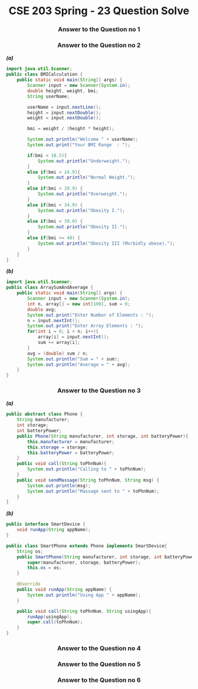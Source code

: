 <h1 style="text-align:center;">CSE 203 Spring - 23 Question Solve</h1>

<h3 style="text-align:center;">Answer to the Question no 1</h3>  

<h3 style="text-align:center;">Answer to the Question no 2</h3>  

***(a)***   

```java
import java.util.Scanner;
public class BMICalculation {
    public static void main(String[] args) {
        Scanner input = new Scanner(System.in);
        double height, weight, bmi;
        String userName;

        userName = input.nextLine();
        height = input.nextDouble();
        weight = input.nextDouble();

        bmi = weight / (height * height);

        System.out.println("Welcome " + userName);
        System.out.print("Your BMI Range  : ");

        if(bmi < 18.5){
            System.out.println("Underweight.");
        }
        else if(bmi < 24.9){
            System.out.println("Normal Weight.");
        }
        else if(bmi < 29.9) {
            System.out.println("Overweight.");
        }
        else if(bmi < 34.9) {
            System.out.println("Obesity I.");
        }
        else if(bmi < 39.9) {
            System.out.println("Obesity II.");
        }
        else if(bmi >= 40) {
            System.out.println("Obesity III (Morbidly obese).");
        }
    }
}
```   

***(b)***    
```java
import java.util.Scanner;
public class ArraySumAndAverage {
    public static void main(String[] args) {
        Scanner input = new Scanner(System.in);
        int n, array[] = new int[100], sum = 0;
        double avg;
        System.out.print("Enter Number of Elements : ");
        n = input.nextInt();
        System.out.print("Enter Array Elements : ");
        for(int i = 0; i < n; i++){
            array[i] = input.nextInt();
            sum += array[i];
        }
        avg = (double) sum / n;
        System.out.println("Sum = " + sum);
        System.out.println("Average = " + avg);
    }
}
```

<h3 style="text-align:center;">Answer to the Question no 3</h3>  

***(a)***  
```java
public abstract class Phone {
    String manufacturer;
    int storage;
    int batteryPower;
    public Phone(String manufacturer, int storage, int batteryPower){
        this.manufacturer = manufacturer;
        this.storage = storage;
        this.batteryPower = batteryPower;
    }
    public void call(String toPhnNum){
        System.out.println("Calling to " + toPhnNum);
    }
    public void sendMassage(String toPhnNum, String msg) {
        System.out.println(msg);
        System.out.println("Massage sent to " + toPhnNum);
    }
}
```

***(b)***  
```java
public interface SmartDevice {
    void runApp(String appName);
}
```

```java
public class SmartPhone extends Phone implements SmartDevice{
    String os;
    public SmartPhone(String manufacturer, int storage, int batteryPower, String os) {
        super(manufacturer, storage, batteryPower);
        this.os = os;
    }

    @Override
    public void runApp(String appName) {
        System.out.println("Using App " + appName);
    }

    public void call(String toPhnNum, String usingApp){
        runApp(usingApp);
        super.call(toPhnNum);
    }
}

```


<h3 style="text-align:center;">Answer to the Question no 4</h3>  

<h3 style="text-align:center;">Answer to the Question no 5</h3>  

<h3 style="text-align:center;">Answer to the Question no 6</h3>  